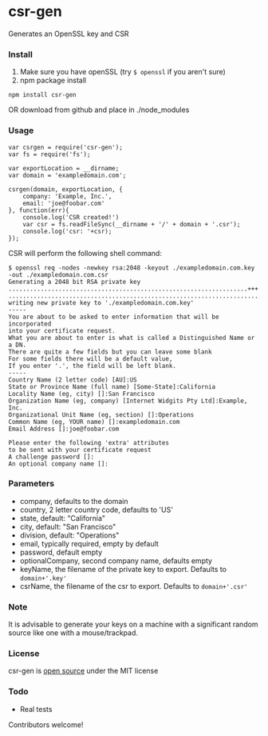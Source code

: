 csr-gen
=======

Generates an OpenSSL key and CSR

### Install
1. Make sure you have openSSL (try `$ openssl` if you aren't sure)
2. npm package install

```
npm install csr-gen
```
OR download from github and place in ./node_modules

### Usage



```
var csrgen = require('csr-gen');
var fs = require('fs');

var exportLocation = __dirname;
var domain = 'exampledomain.com';

csrgen(domain, exportLocation, {
	company: 'Example, Inc.',
	email: 'joe@foobar.com'
}, function(err){
	console.log('CSR created!')
	var csr = fs.readFileSync(__dirname + '/' + domain + '.csr');
	console.log('csr: '+csr);
});

```

CSR will perform the following shell command:

```
$ openssl req -nodes -newkey rsa:2048 -keyout ./exampledomain.com.key -out ./exampledomain.com.csr
Generating a 2048 bit RSA private key
...................................................................+++
................................................................................................................................+++
writing new private key to './exampledomain.com.key'
-----
You are about to be asked to enter information that will be incorporated
into your certificate request.
What you are about to enter is what is called a Distinguished Name or a DN.
There are quite a few fields but you can leave some blank
For some fields there will be a default value,
If you enter '.', the field will be left blank.
-----
Country Name (2 letter code) [AU]:US
State or Province Name (full name) [Some-State]:California
Locality Name (eg, city) []:San Francisco 
Organization Name (eg, company) [Internet Widgits Pty Ltd]:Example, Inc.
Organizational Unit Name (eg, section) []:Operations
Common Name (eg, YOUR name) []:exampledomain.com
Email Address []:joe@foobar.com

Please enter the following 'extra' attributes
to be sent with your certificate request
A challenge password []:
An optional company name []: 
```

### Parameters

* company, defaults to the domain
* country, 2 letter country code, defaults to 'US'
* state, default: "California"
* city, default: "San Francisco"
* division, default: "Operations"
* email, typically required, empty by default
* password, default empty
* optionalCompany, second company name, defaults empty
* keyName, the filename of the private key to export. Defaults to `domain+'.key'`
* csrName, the filename of the csr to export. Defaults to `domain+'.csr'`


### Note

It is advisable to generate your keys on a machine with a significant random source like one with a mouse/trackpad.

### License

csr-gen is [open source](https://github.com/ericvicenti/csr-gen/blob/master/LICENSE.md) under the MIT license

### Todo

* Real tests

Contributors welcome!